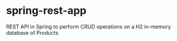 # spring-rest-app
REST API in Spring to perform CRUD operations on a H2 in-memory database of Products
